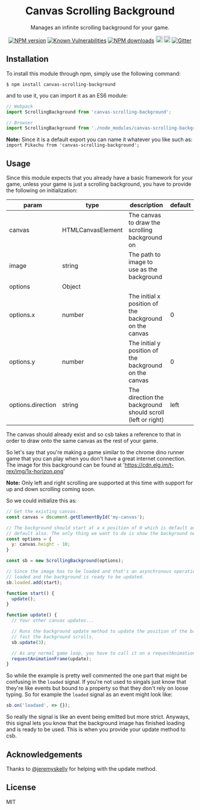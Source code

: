 <h1 align="center">Canvas Scrolling Background</h1>

<p align="center">Manages an infinite scrolling background for your game.<p>

<div align="center">

  [![NPM version](https://img.shields.io/npm/v/canvas-scrolling-background.svg?style=flat)](https://www.npmjs.com/package/canvas-scrolling-background)
  [![Known Vulnerabilities](https://snyk.io/test/github/robertcorponoi/canvas-scrolling-background/badge.svg)](https://snyk.io/test/github/robertcorponoi/canvas-scrolling-background)
  [![NPM downloads](https://img.shields.io/npm/dm/canvas-scrolling-background.svg?style=flat)](https://www.npmjs.com/package/canvas-scrolling-background)
  <a href="https://badge.fury.io/js/canvas-scrolling-background"><img src="https://img.shields.io/github/issues/robertcorponoi/canvas-scrolling-background.svg" alt="issues" height="18"></a>
  <a href="https://badge.fury.io/js/canvas-scrolling-background"><img src="https://img.shields.io/github/license/robertcorponoi/canvas-scrolling-background.svg" alt="license" height="18"></a>
  [![Gitter](https://badges.gitter.im/gitterHQ/gitter.svg)](https://gitter.im/robertcorponoi)

</div>

## **Installation**

To install this module through npm, simply use the following command:

```
$ npm install canvas-scrolling-background
```

and to use it, you can import it as an ES6 module:

```js
// Webpack
import ScrollingBackground from 'canvas-scrolling-background';

// Browser
import ScrollingBackground from './node_modules/canvas-scrolling-background/canvas-scrolling-background.js';
```

**Note:** Since it is a default export you can name it whatever you like such as: `import Pikachu from 'canvas-scrolling-background';`

## **Usage**

Since this module expects that you already have a basic framework for your game, unless your game is just a scrolling background, you have to provide the following on initialization:

| param             	| type              	| description                                            	   | default 	|
|-------------------	|-------------------	|----------------------------------------------------------- |---------	|
| canvas            	| HTMLCanvasElement 	| The canvas to draw the scrolling background on         	   |         	|
| image             	| string            	| The path to image to use as the background             	   |         	|
| options           	| Object            	|                                                        	   |         	|
| options.x         	| number            	| The initial x position of the background on the canvas 	   | 0       	|
| options.y         	| number            	| The initial y position of the background on the canvas 	   | 0       	|
| options.direction 	| string            	| The direction the background should scroll (left or right) | left    	|

The canvas should already exist and so csb takes a reference to that in order to draw onto the same canvas as the rest of your game.

So let's say that you're making a game similar to the chrome dino runner game that you can play when you don't have a great internet connection. The image for this background can be found at 'https://cdn.elg.im/t-rex/img/1x-horizon.png'

**Note:** Only left and right scrolling are supported at this time with support for up and down scrolling coming soon.

So we could initialize this as:

```js
// Get the existing canvas.
const canvas = document.getElementById('my-canvas');

// The background should start at a x position of 0 which is default and it should scroll to the left which it does by
// default also. The only thing we want to do is show the background near the bottom of the canvas.
const options = {
  y: canvas.height - 10;
}

const sb = new ScrollingBackground(options);

// Since the image has to be loaded and that's an asynchronous operation, csb dispatches a signal when the image is
// loaded and the background is ready to be updated.
sb.loaded.add(start);

function start() {
  update();
}

function update() {
  // Your other canvas updates...

  // Runs the background update method to update the position of the background, the speed parameter determines how
  // fast the background scrolls.
  sb.update(3);

  // As any normal game loop, you have to call it on a requestAnimationFrame loop.
  requestAnimationFrame(update);
}
```

So while the example is pretty well commented the one part that might be confusing in the `loaded` signal. If you're not used to singals just know that they're like events but bound to a property so that they don't rely on loose typing. So for example the `loaded` signal as an event might look like:

```js
sb.on('loadaed', => {});
```

So really the signal is like an event being emitted but more strict. Anyways, this signal lets you know that the background image has finished loading and is ready to be used. This is when you provide your update method to csb.

## **Acknowledgements**

Thanks to [@jeremyskelly](https://github.com/jeremyskelly) for helping with the update method.

## **License**

MIT